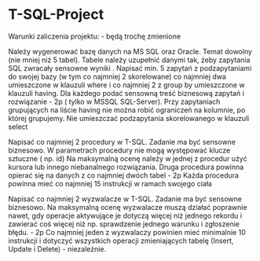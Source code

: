 # T-SQL-Project

Warunki zaliczenia projektu: - będą trochę zmienione

Należy wygenerować bazę danych na MS SQL oraz Oracle.
Temat dowolny (nie mniej niż 5 tabel). Tabele należy uzupełnić danymi tak, żeby zapytania SQL zwracały sensowne wyniki . 
Napisać min. 5 zapytań z podzapytaniami do swojej bazy (w tym co najmniej 2 skorelowane) co najmniej dwa umieszczone w klauzuli where i co najmniej 2 z group by umieszczone w klauzuli having.  Dla każdego podać sensowną treść biznesową zapytań  i rozwiązanie - 2p ( tylko w MSSQL SQL-Server). Przy zapytaniach grupujących na liście having nie można  robić ograniczeń na kolumnie, po której grupujemy. Nie umieszczać podzapytania skorelowanego w klauzuli select

Napisać co najmniej 2 procedury  w T-SQL. Zadanie ma być sensowne biznesowo. W parametrach procedury nie mogą występować  klucze sztuczne ( np. id)  Na maksymalną ocenę należy  w jednej z procedur użyć kursora lub innego niebanalnego rozwiązania. Druga procedura powinna opierać się na danych z co najmniej dwóch tabel - 2p  Każda procedura powinna mieć co najmniej 15 instrukcji w ramach swojego ciała

Napisać co najmniej 2 wyzwalacze  w T-SQL.  Zadanie ma być sensowne biznesowo. Na maksymalną ocenę wyzwalacze muszą działać poprawnie nawet, gdy operacje  aktywujące je dotyczą więcej niż jednego rekordu i zawierać coś więcej niż np. sprawdzenie jednego warunku i zgłoszenie błędu. - 2p  Co najmniej jeden z wyzwalaczy powinien mieć minimalnie 10 instrukcji i dotyczyć wszystkich operacji zmieniających tabelę (Insert, Update i Delete) - niezależnie.
